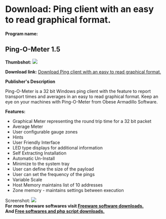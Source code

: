 # Download: Ping client with an easy to read graphical format.

**Program name:**

## Ping-O-Meter 1.5

  
**Thumbshot:** ![](http://www.freewarefiles.com/screenshot/pingometer_md.gif)   
  
**Download link:** [Download Ping client with an easy to read graphical format.](http://freesoftwares.boysofts.com/Ping-O-Meter_program_19597.html)  
  


**Publisher's Description**  
  


Ping-O-Meter is a 32 bit Windows ping client with the feature to report transport times and averages in an easy to read graphical format. Keep an eye on your machines with Ping-O-Meter from Obese Armadillo Software. 

**Features:**

  * Graphical Meter representing the round trip time for a 32 bit packet 
  * Average Meter 
  * User configurable gauge zones 
  * Hints 
  * User Friendly Interface 
  * LED type displays for additional information 
  * Self Extracting Installation 
  * Automatic Un-Install 
  * Minimize to the system tray 
  * User can define the size of the payload 
  * User can set the frequency of the pings 
  * Variable Scale 
  * Host Memory maintains list of 10 addresses 
  * Zone memory - maintains settings between execution 

  
  
Screenshot: ![](http://www.freewarefiles.com/screenshot/pingometer.gif)   
**For more freeware softwares visit [Freeware software downloads.](http://freesoftwares.boysofts.com/)**   
**And [Free softwares and php script downloads.](http://www.boysofts.com/)**
